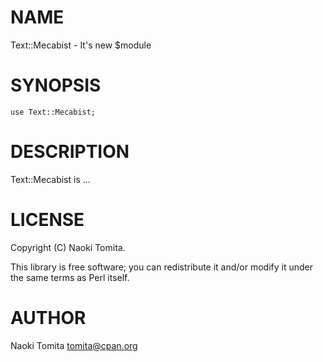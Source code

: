 # NAME

Text::Mecabist - It's new $module

# SYNOPSIS

    use Text::Mecabist;

# DESCRIPTION

Text::Mecabist is ...

# LICENSE

Copyright (C) Naoki Tomita.

This library is free software; you can redistribute it and/or modify
it under the same terms as Perl itself.

# AUTHOR

Naoki Tomita <tomita@cpan.org>
